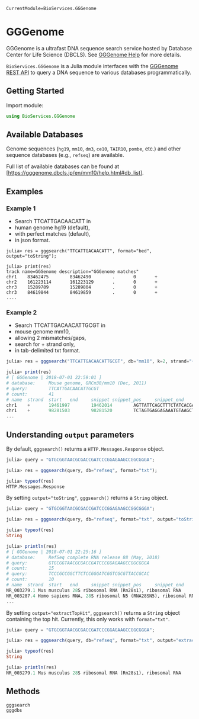```@meta
CurrentModule=BioServices.GGGenome
```

# GGGenome

GGGenome is a ultrafast DNA sequence search service hosted by Database Center for Life Science (DBCLS). See [GGGenome Help](https://gggenome.dbcls.jp/en/help.html) for more details.

`BioServices.GGGenome` is a Julia module interfaces with the [GGGenome REST API](https://gggenome.dbcls.jp) to query a DNA sequence to various databases programmatically.

## Getting Started

Import module:

```julia
using BioServices.GGGenome
```

## Available Databases

Genome sequences (`hg19`, `mm10`, `dm3`, `ce10`, `TAIR10`, `pombe`, etc.) and other sequence databases (e.g., `refseq`) are available.

Full list of available databases can be found at [https://gggenome.dbcls.jp/en/mm10/help.html#db_list].

## Examples

### Example 1

- Search TTCATTGACAACATT in
- human genome hg19 (default),
- with perfect matches (default),
- in json format.

```
julia> res = gggsearch("TTCATTGACAACATT", format="bed", output="toString");

julia> print(res)
track name=GGGenome description="GGGenome matches"
chr1    83462475        83462490        .       0       +
chr2    161223114       161223129       .       0       +
chr3    15289789        15289804        .       0       +
chr3    84619844        84619859        .       0       +
....
```

### Example 2

- Search TTCATTGACAACATTGCGT in
- mouse genome mm10,
- allowing 2 mismatches/gaps,
- search for + strand only,
- in tab-delimited txt format.


```julia
julia> res = gggsearch("TTCATTGACAACATTGCGT", db="mm10", k=2, strand="+", format="txt", output="toString");

julia> print(res)
# [ GGGenome | 2018-07-01 22:59:01 ]
# database:     Mouse genome, GRCm38/mm10 (Dec, 2011)
# query:        TTCATTGACAACATTGCGT
# count:        41
# name  strand  start   end     snippet snippet_pos     snippet_end
chr1    +       19461997        19462014        AGTTATTCAGCTTTCTATCACGATCAGAGAACAAGCTGAGAAAAGGATGTTTTTGCTTTTGCTTTTGTTTTTCTTCTTATTTTGGAGTTCTCATCCATGATTCATTGACACCATTGCTTTGGCCTCTGGGAAGGGCAGCATATCTGGGTAAAAGCAGATAGCAGAGCAAATCTGCTTACTGCAACCAGCCAGGAAGGAAGCAATGAAAGCACGTTCAC  19461897        19462114
chr1    +       98281503        98281520        TCTAGTGAGGAGAAATGTAAGCTAACGTGATAAACATTGTTTCTGATACACTAATTAAACTGACTTTTGAAAAGATGGCTTACATGTCTATCTAACATGTTTCATTGACACCATTGCTATAGTATGTAATTTTAATGTAAAATAGCCTTCTTTGCAGGGAATCCAGCCTGCTGCTGAATCTTTAAATTTTCAGTGTCTGTTGTCATAGTAACCAGAAT  98281403        98281620
...
```

## Understanding `output` parameters

By default, `gggsearch()` returns a `HTTP.Messages.Response` object.

```julia
julia> query = "GTGCGGTAACGCGACCGATCCCGGAGAAGCCGGCGGGA";

julia> res = gggsearch(query, db="refseq", format="txt");

julia> typeof(res)
HTTP.Messages.Response
```

By setting `output="toString"`, `gggsearch()` returns a `String` object.

```julia
julia> query = "GTGCGGTAACGCGACCGATCCCGGAGAAGCCGGCGGGA";

julia> res = gggsearch(query, db="refseq", format="txt", output="toString");

julia> typeof(res)
String

julia> println(res)
# [ GGGenome | 2018-07-01 22:25:16 ]
# database:     RefSeq complete RNA release 88 (May, 2018)
# query:        GTGCGGTAACGCGACCGATCCCGGAGAAGCCGGCGGGA
# count:        15
# query:        TCCCGCCGGCTTCTCCGGGATCGGTCGCGTTACCGCAC
# count:        10
# name  strand  start   end     snippet snippet_pos     snippet_end
NR_003279.1 Mus musculus 28S ribosomal RNA (Rn28s1), ribosomal RNA      +       2326    2363    GAAGGGACGGGCGATGGCCTCCGTTGCCCTCGGCCGATCGAAAGGGAGTCGGGTTCAGATCCCCGAATCCGGAGTGGCGGAGATGGGCGCCGCGAGGCCAGTGCGGTAACGCGACCGATCCCGGAGAAGCCGGCGGGAGGCCTCGGGGAGAGTTCTCTTTTCTTTGTGAAGGGCAGGGCGCCCTGGAATGGGTTCGCCCCGAGAGAGGGGCCCGTGCCTTGGAAAGCGTCGCGGTTCC      2226    2463
NR_003287.4 Homo sapiens RNA, 28S ribosomal N5 (RNA28SN5), ribosomal RNA        +       2574    2611    GGGACGGGCGATGGCCTCCGTTGCCCTCGGCCGATCGAAAGGGAGTCGGGTTCAGATCCCCGAATCCGGAGTGGCGGAGATGGGCGCCGCGAGGCGTCCAGTGCGGTAACGCGACCGATCCCGGAGAAGCCGGCGGGAGCCCCGGGGAGAGTTCTCTTTTCTTTGTGAAGGGCAGGGCGCCCTGGAATGGGTTCGCCCCGAGAGAGGGGCCCGTGCCTTGGAAAGCGTCGCGGTTCCG      2474    2711
...
```

By setting `output="extractTopHit"`, `gggsearch()` returns a `String` object containing the top hit. Currently, this only works with `format="txt"`.

```julia
julia> query = "GTGCGGTAACGCGACCGATCCCGGAGAAGCCGGCGGGA";

julia> res = gggsearch(query, db="refseq", format="txt", output="extractTopHit");

julia> typeof(res)
String

julia> println(res)
NR_003279.1 Mus musculus 28S ribosomal RNA (Rn28s1), ribosomal RNA      +       2326    2363    GAAGGGACGGGCGATGGCCTCCGTTGCCCTCGGCCGATCGAAAGGGAGTCGGGTTCAGATCCCCGAATCCGGAGTGGCGGAGATGGGCGCCGCGAGGCCAGTGCGGTAACGCGACCGATCCCGGAGAAGCCGGCGGGAGGCCTCGGGGAGAGTTCTCTTTTCTTTGTGAAGGGCAGGGCGCCCTGGAATGGGTTCGCCCCGAGAGAGGGGCCCGTGCCTTGGAAAGCGTCGCGGTTCC      2226    2463
```

## Methods

```@docs
gggsearch
gggdbs
```
